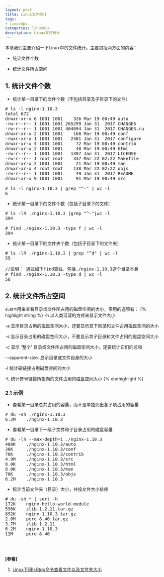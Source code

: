 ```yaml
---
layout: post
title: Linux文件统计
tags:
- LinuxOps
categories: linuxOps
description: Linux文件统计
---
```


本章我们主要介绍一下Linux中的文件统计。主要包括两方面的内容：

* 统计文件个数

* 统计文件所占空间


<!-- more -->

## 1. 统计文件个数

* 统计某一目录下的文件个数（不包括目录及子目录下的文件）
<pre>
# ls -l nginx-1.10.3
total 672
drwxr-xr-x 6 1001 1001    326 Mar 19 00:49 auto
-rw-r--r-- 1 1001 1001 265299 Jan 31  2017 CHANGES
-rw-r--r-- 1 1001 1001 404694 Jan 31  2017 CHANGES.ru
drwxr-xr-x 2 1001 1001    168 Mar 19 00:49 conf
-rwxr-xr-x 1 1001 1001   2481 Jan 31  2017 configure
drwxr-xr-x 4 1001 1001     72 Mar 19 00:49 contrib
drwxr-xr-x 2 1001 1001     40 Mar 19 00:49 html
-rw-r--r-- 1 1001 1001   1397 Jan 31  2017 LICENSE
-rw-r--r-- 1 root root    337 Mar 22 02:22 Makefile
drwxr-xr-x 2 1001 1001     21 Mar 19 00:49 man
drwxr-xr-x 4 root root    138 Mar 22 02:22 objs
-rw-r--r-- 1 1001 1001     49 Jan 31  2017 README
drwxr-xr-x 9 1001 1001     91 Mar 19 00:49 src

# ls -l nginx-1.10.3 | grep "^-" | wc -l
6
</pre>

* 统计某一目录下的文件个数（包括子目录下的文件)
<pre>
# ls -lR ./nginx-1.10.3 |grep "^-"|wc -l
394

# find ./nginx-1.10.3 -type f | wc -l
394
</pre>

* 统计某一目录下的文件夹个数（包括子目录下的文件夹）
<pre>
# ls -lR ./nginx-1.10.3 | grep "^d" | wc -l
55

//说明： 通过如下find查找，包括./nginx-1.10.3这个目录本身
# find ./nginx-1.10.3 -type d | wc -l		
56
</pre>


## 2. 统计文件所占空间

```du命令```用来查看目录或文件所占用的磁盘空间的大小，常用的选项有：
{% highlight string %}
-h     以人类可读的方式来显示文件大小

-a     显示目录占用的磁盘空间大小，还要显示其下目录和文件占用磁盘空间的大小

-s     显示目录占用的磁盘空间大小，不要显示其子目录和文件占用的磁盘空间大小

-c     显示 '整个' 目录或文件所占用的磁盘空间大小，还要统计它们的总和

--apparent-size: 显示目录或文件自身的大小

-l     统计硬链接占用磁盘空间的大小

-L     统计符号链接所指向的文件占用的磁盘空间大小
{% endhighlight %}

### 2.1 示例

* 查看某一目录总共占用的容量，而不是单独列出各子项占用的容量
<pre>
# du -sh ./nginx-1.10.3
6.2M    ./nginx-1.10.3
</pre>


* 查看某一目录下一级子文件和子目录占用的磁盘容量
<pre>
# du -lh --max-depth=1 ./nginx-1.10.3
408K    ./nginx-1.10.3/auto
36K     ./nginx-1.10.3/conf
76K     ./nginx-1.10.3/contrib
4.9M    ./nginx-1.10.3/src
8.0K    ./nginx-1.10.3/html
8.0K    ./nginx-1.10.3/man
76K     ./nginx-1.10.3/objs
6.2M    ./nginx-1.10.3
</pre>


* 统计当前文件夹（目录）大小，并按文件大小排序
<pre>
# du -sh * | sort -h
172K    nginx-hello-world-module
596K    zlib-1.2.11.tar.gz
892K    nginx-1.10.3.tar.gz
2.0M    pcre-8.40.tar.gz
3.7M    zlib-1.2.11
6.2M    nginx-1.10.3
12M     pcre-8.40
</pre>






<br />
<br />

**[参看]**

1. [Linux下用ls和du命令查看文件以及文件夹大小](https://www.cnblogs.com/xueqiuqiu/p/7635722.html)

<br />
<br />
<br />


